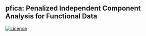 <!--
<img src="man/figure/logo.png" align="right" height="300"/>
-->


## pfica: Penalized Independent Component Analysis for Functional Data  
[![Licence](https://img.shields.io/badge/licence-GPL--2-blue.svg)](https://www.gnu.org/licenses/gpl-2.0.en.html)
